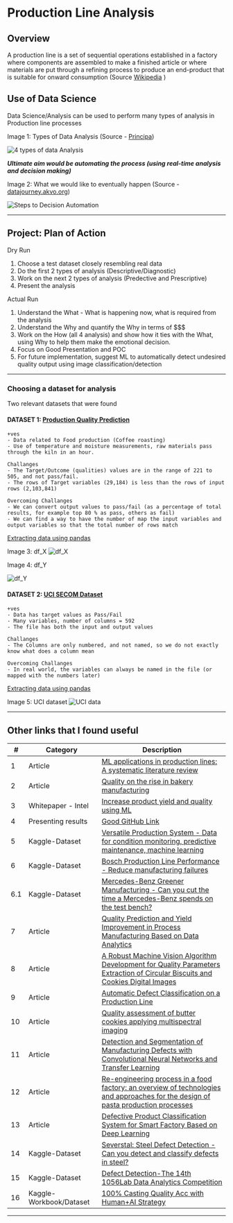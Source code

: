 # Production Line Analysis 

## Overview
A production line is a set of sequential operations established in a factory where components are assembled to make a finished article or where materials are put through a refining process to produce an end-product that is suitable for onward consumption (Source [Wikipedia](https://en.wikipedia.org/wiki/Production_line) )

## Use of Data Science  
Data Science/Analysis can be used to perform many types of analysis in Production line processes

Image 1: Types of Data Analysis (Source - [Principa](www.principa.co.za))

![4 types of data Analysis](resources/images/image1.png)

***Ultimate aim would be automating the process (using real-time analysis and decision making)***

Image 2: What we would like to eventually happen (Source - [datajourney.akvo.org](https://datajourney.akvo.org/blog/the-four-types-of-data-analysis))

![Steps to Decision Automation](resources/images/image2.png)

---
## Project: Plan of Action

Dry Run 
1. Choose a test dataset closely resembling real data
2. Do the first 2 types of analysis (Descriptive/Diagnostic)
3. Work on the next 2 types of analysis (Predective and Prescriptive)
4. Present the analysis

Actual Run
1. Understand the What - What is happening now, what is required from the analysis 
2. Understand the Why and quantify the Why in terms of $$$
3. Work on the How (all 4 analysis) and show how it ties with the What, using Why to help them make the emotional decision.
4. Focus on Good Presentation and POC
5. For future implementation, suggest ML to automatically detect undesired quality output using image classification/detection

---

### Choosing a dataset for analysis
Two relevant datasets that were found
#### DATASET 1: [Production Quality Prediction](https://www.kaggle.com/alexkaggle95/production-quality-prediction-mae-6-954)

    +ves
    - Data related to Food production (Coffee roasting)
    - Use of temperature and moisture measurements, raw materials pass through the kiln in an hour.

    Challanges
    - The Target/Outcome (qualities) values are in the range of 221 to 505, and not pass/fail.
    - The rows of Target variables (29,184) is less than the rows of input rows (2,103,841)

    Overcoming Challanges
    - We can convert output values to pass/fail (as a percentage of total results, for example top 80 % as pass, others as fail)
    - We can find a way to have the number of map the input variables and output variables so that the total number of rows match
[Extracting data using pandas](https://github.com/Govind-Patwal/production_line_analysis/blob/main/code/Production_Quality_Prediction.ipynb)

Image 3: df_X
![df_X](resources/images/Production_df_X.png)

Image 4: df_Y

![df_Y](resources/images/Production_df_Y.png)


#### DATASET 2: [UCI SECOM Dataset](https://www.kaggle.com/paresh2047/uci-semcom)
    +ves
    - Data has target values as Pass/Fail
    - Many variables, number of columns = 592 
    - The file has both the input and output values

    Challanges
    - The Columns are only numbered, and not named, so we do not exactly know what does a column mean 

    Overcoming Challanges
    - In real world, the variables can always be named in the file (or mapped with the numbers later)

[Extracting data using pandas](https://github.com/Govind-Patwal/production_line_analysis/blob/main/code/UCI_SECOM_Dataset.ipynb)

Image 5: UCI dataset
![UCI data](resources/images/UCI.png)

---

## Other links that I found useful

| # | Category | Description |
| --- | ---  | --- | 
| 1 | Article | [ML applications in production lines: A systematic literature review](https://www.sciencedirect.com/science/article/pii/S036083522030485X)  |
| 2 | Article | [Quality on the rise in bakery manufacturing](https://www.winspc.com/wp-content/uploads/2018/06/Quality-on-the-Rise-in-Bakery-Manufacturing.pdf) |
| 3 | Whitepaper - Intel | [Increase product yield and quality using ML](https://www.intel.com/content/dam/www/public/us/en/documents/white-papers/increase-product-yield-and-quality-with-machine-learning-paper.pdf) | 
| 4 | Presenting results | [Good GitHub Link](https://github.com/liamculligan/bosch-production-line-performance) | 
| 5 | Kaggle-Dataset | [Versatile Production System - Data for condition monitoring, predictive maintenance, machine learning](https://www.kaggle.com/inIT-OWL/versatileproductionsystem) | 
| 6 | Kaggle-Dataset | [Bosch Production Line Performance - Reduce manufacturing failures](https://www.kaggle.com/c/bosch-production-line-performance/overview) | 
| 6.1 | Kaggle-Dataset | [Mercedes-Benz Greener Manufacturing - Can you cut the time a Mercedes-Benz spends on the test bench?](https://www.kaggle.com/c/mercedes-benz-greener-manufacturing) |
| 7 | Article | [Quality Prediction and Yield Improvement in Process Manufacturing Based on Data Analytics](https://www.mdpi.com/2227-9717/8/9/1068/htm) | 
| 8 | Article | [A Robust Machine Vision Algorithm Development for Quality Parameters Extraction of Circular Biscuits and Cookies Digital Images](https://www.hindawi.com/journals/jfp/2014/376360/) | 
| 9 | Article | [Automatic Defect Classification on a Production Line](https://link.springer.com/article/10.1007/s40903-015-0018-5) |
| 10 | Article | [Quality assessment of butter cookies applying multispectral imaging](https://www.researchgate.net/publication/262113380_Quality_assessment_of_butter_cookies_applying_multispectral_imaging) | 
| 11 | Article | [Detection and Segmentation of Manufacturing Defects with Convolutional Neural Networks and Transfer Learning](https://www.ncbi.nlm.nih.gov/pmc/articles/PMC6512995/) | 
| 12 | Article | [Re-engineering process in a food factory: an overview of technologies and approaches for the design of pasta production processes](https://www.tandfonline.com/doi/full/10.1080/21693277.2020.1749180) | )
| 13 | Article | [Defective Product Classification System for Smart Factory Based on Deep Learning](https://www.mdpi.com/2079-9292/10/7/826/htm) | 
| 14 | Kaggle-Dataset | [Severstal: Steel Defect Detection - Can you detect and classify defects in steel?](https://www.kaggle.com/c/severstal-steel-defect-detection/data) |
| 15 | Kaggle-Dataset | [Defect Detection-The 14th 1056Lab Data Analytics Competition](https://www.kaggle.com/c/1056lab-defect-detection/data) |
| 16 | Kaggle-Workbook/Dataset | [100% Casting Quality Acc with Human+AI Strategy](https://www.kaggle.com/afrniomelo/100-casting-quality-acc-with-human-ai-strategy) |

---